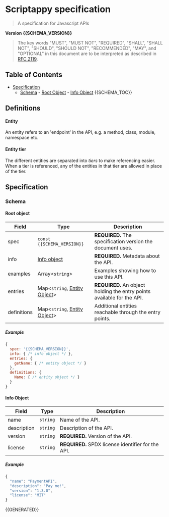 # Scriptappy specification

> A specification for Javascript APIs

**Version {{SCHEMA_VERSION}}**

> The key words "MUST", "MUST NOT", "REQUIRED", "SHALL", "SHALL
> NOT", "SHOULD", "SHOULD NOT", "RECOMMENDED", "MAY", and
> "OPTIONAL" in this document are to be interpreted as described in
> [RFC 2119](https://tools.ietf.org/html/rfc2119).

## Table of Contents

- [Specification](#specification)
  - [Schema](#schema) - [Root Object](#root) - [Info Object](#infoObject)
    {{SCHEMA_TOC}}

## Definitions

#### Entity

An entity refers to an 'endpoint' in the API, e.g. a method, class, module, namespace etc.

#### Entity tier

The different entities are separated into _tiers_ to make referencing easier. When a tier is referenced, any of the entities in that tier are allowed in place of the tier.

## <a name="specification"></a> Specification

### <a name='schema'></a> Schema

#### <a name='root'></a> Root object

| Field       | Type                                                | Description                                                             |
| ----------- | --------------------------------------------------- | ----------------------------------------------------------------------- |
| spec        | `const` `{{SCHEMA_VERSION}}`                        | **REQUIRED.** The specification version the document uses.              |
| info        | [Info object](#infoObject)                          | **REQUIRED.** Metadata about the API.                                   |
| examples    | Array&lt;`string`&gt;                               | Examples showing how to use this API.                                   |
| entries     | Map&lt;`string`, [Entity Object](#entityObject)&gt; | **REQUIRED.** An object holding the entry points available for the API. |
| definitions | Map&lt;`string`, [Entity Object](#entityObject)&gt; | Additional entities reachable through the entry points.                 |

##### Example

```js
{
  spec: '{{SCHEMA_VERSION}}',
  info: { /* info object */ },
  entries: {
    getName: { /* entity object */ }
  },
  definitions: {
    Name: { /* entity object */ }
  }
}
```

#### <a name="infoObject"></a> Info Object

| Field       | Type     | Description                                        |
| ----------- | -------- | -------------------------------------------------- |
| name        | `string` | Name of the API.                                   |
| description | `string` | Description of the API.                            |
| version     | `string` | **REQUIRED.** Version of the API.                  |
| license     | `string` | **REQUIRED.** SPDX license identifier for the API. |

##### Example

```js
{
  "name": "PaymentAPI",
  "description": "Pay me!",
  "version": "1.3.0",
  "license": "MIT"
}
```

{{GENERATED}}
